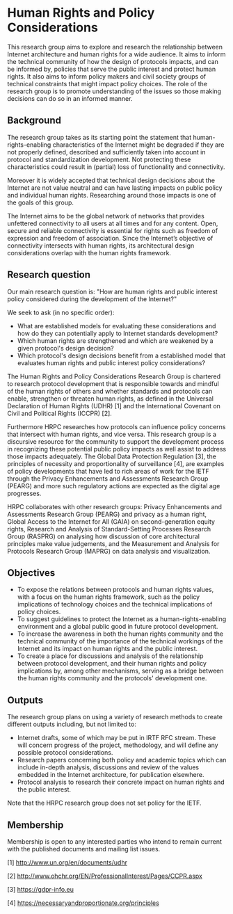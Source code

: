 # Human Rights and Policy Considerations

This research group aims to explore and research the relationship between Internet architecture and human rights for a wide audience. It aims to inform the technical community of how the design of protocols impacts, and can be informed by, policies that serve the public interest and protect human rights. It also aims to inform policy makers and civil society groups of technical constraints that might impact policy choices. The role of the research group is to promote understanding of the issues so those making decisions can do so in an informed manner.

## Background

The research group takes as its starting point the statement that human-rights-enabling characteristics of the Internet might be degraded if they are not properly defined, described and sufficiently taken into account in protocol and standardization development. Not protecting these characteristics could result in (partial) loss of functionality and connectivity.

Moreover it is widely accepted that technical design decisions about the Internet are not value neutral and can have lasting impacts on public policy and individual human rights. Researching around those impacts is one of the goals of this group.

The Internet aims to be the global network of networks that provides unfettered connectivity to all users at all times and for any content. Open, secure and reliable connectivity is essential for rights such as freedom of expression and freedom of association. Since the Internet’s objective of connectivity intersects with human rights, its architectural design considerations overlap with the human rights framework.

## Research question

Our main research question is: "How are human rights and public interest policy considered during the development of the Internet?"

We seek to ask (in no specific order):

- What are established models for evaluating these considerations and how do they can potentially apply to Internet standards development?
- Which human rights are strengthened and which are weakened by a given protocol's design decision?
- Which protocol's design decisions benefit from a established model that evaluates human rights and public interest policy considerations?

The Human Rights and Policy Considerations Research Group is chartered to research protocol development that is responsible towards and mindful of the human rights of others and whether standards and protocols can enable, strengthen or threaten human rights, as defined in the Universal Declaration of Human Rights (UDHR) [1] and the International Covenant on Civil and Political Rights (ICCPR) [2].

Furthermore HRPC researches how protocols can influence policy concerns that intersect with human rights, and vice versa. This research group is a discursive resource for the community to support the development process in recognizing these potential public policy impacts as well assist to address those impacts adequately. The Global Data Protection Regulation [3], the principles of necessity and proportionality of surveillance [4], are examples of policy developments that have led to rich areas of work for the IETF through the Privacy Enhancements and Assessments Research Group (PEARG) and more such regulatory actions are expected as the digital age progresses.

HRPC collaborates with other research groups: Privacy Enhancements and Assessments Research Group (PEARG) and privacy as a human right, Global Access to the Internet for All (GAIA) on second-generation equity rights, Research and Analysis of Standard-Setting Processes Research Group (RASPRG) on analysing how discussion of core architectural principles make value judgements, and the Measurement and Analysis for Protocols Research Group (MAPRG) on data analysis and visualization.

## Objectives

 * To expose the relations between protocols and human rights values, with a focus on the human rights framework, such as the policy implications of technology choices and the technical implications of policy choices.
 * To suggest guidelines to protect the Internet as a human-rights-enabling environment and a global public good in future protocol development.
 * To increase the awareness in both the human rights community and the technical community of the importance of the technical workings of the Internet and its impact on human rights and the public interest.
* To create a place for discussions and analysis of the relationship between protocol development, and their human rights and policy implications by, among other mechanisms, serving as a bridge between the human rights community and the protocols' development one.

## Outputs

The research group plans on using a variety of research methods to create different outputs including, but not limited to:

 * Internet drafts, some of which may be put in IRTF RFC stream. These will concern progress of the project, methodology, and will define any possible protocol considerations.
 * Research papers concerning both policy and academic topics which can include in-depth analysis, discussions and review of the values embedded in the Internet architecture, for publication elsewhere.
 * Protocol analysis to research their concrete impact on human rights and the public interest.

Note that the HRPC research group does not set policy for the IETF.

## Membership

Membership is open to any interested parties who intend to remain current with the published documents and mailing list issues.

[1] http://www.un.org/en/documents/udhr

[2] http://www.ohchr.org/EN/ProfessionalInterest/Pages/CCPR.aspx

[3] https://gdpr-info.eu

[4] https://necessaryandproportionate.org/principles
